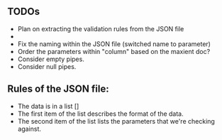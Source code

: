 ## TODOs
* Plan on extracting the validation rules from the JSON file
* 
* Fix the naming within the JSON file (switched name to parameter)
* Order the parameters within "column" based on the maxient doc?
* Consider empty pipes.
* Consider null pipes.

## Rules of the JSON file:
* The data is in a list []
* The first item of the list describes the format of the data.
* The second item of the list lists the parameters that we're checking against.
